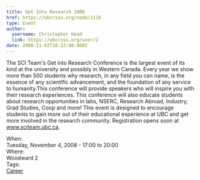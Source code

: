 ```yaml
---
title: Get Into Research 2008 
href: https://ubccsss.org/node/1116
type: Event
author:
  username: Christopher Head
  link: https://ubccsss.org/user/2
date: 2008-11-02T18:22:00.000Z
---
```


<div class="field field-name-body field-type-text-with-summary field-label-hidden"><div class="field-items"><div class="field-item even"><p>The SCI Team&apos;s Get into Research Conference is the largest event of its kind at the university and possibly in Western Canada. Every year we show more than 500 students why research, in any field you can name, is the essence of any scientific advancement, and the foundation of any service to humanity.This conference will provide speakers who will inspire you with their research experiences. This conference will also educate students about research opportunities in labs, NSERC, Research Abroad, Industry, Grad Studies, Coop and more! This event is designed to encourage students to gain more out of their educational experience at UBC and get more involved in the research community.  Registration opens soon at <a href="http://www.sciteam.ubc.ca/">www.sciteam.ubc.ca</a>.</p>
</div></div></div><div class="field field-name-field-dates field-type-datetime field-label-above"><div class="field-label">When:&#xA0;</div><div class="field-items"><div class="field-item even"><span class="date-display-single">Tuesday, November 4, 2008 - <span class="date-display-range"><span class="date-display-start">17:00</span> to <span class="date-display-end">20:00</span></span></span></div></div></div><div class="field field-name-field-location field-type-text field-label-above"><div class="field-label">Where:&#xA0;</div><div class="field-items"><div class="field-item even">Woodward 2</div></div></div>    <footer>
    <div class="field field-name-field-tags field-type-taxonomy-term-reference field-label-above"><div class="field-label">Tags:&#xA0;</div><div class="field-items"><div class="field-item even"><a href="/career">Career</a></div></div></div>      </footer>